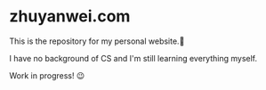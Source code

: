 # zhuyanwei.com
This is the repository for my personal website.:pig: 

I have no background of CS and I'm still learning everything myself.

Work in progress! :wink:
